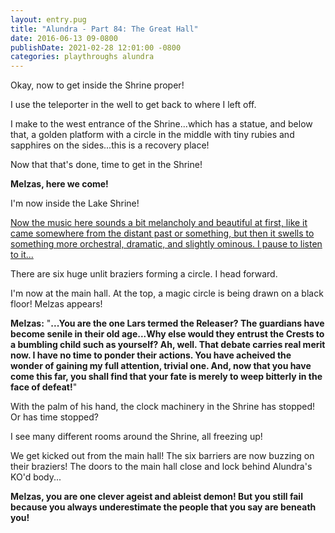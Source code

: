 ```yaml
---
layout: entry.pug
title: "Alundra - Part 84: The Great Hall"
date: 2016-06-13 09-0800
publishDate: 2021-02-28 12:01:00 -0800
categories: playthroughs alundra
---
```


Okay, now to get inside the Shrine proper!

I use the teleporter in the well to get back to where I left off.

I make to the west entrance of the Shrine...which has a statue, and below that, a golden platform with a circle in the middle with tiny rubies and sapphires on the sides...this is a recovery place!

Now that that's done, time to get in the Shrine!

**Melzas, here we come!**

I'm now inside the Lake Shrine!

<a href="https://www.youtube.com/watch?v=nk29buqodgY">Now the music here sounds a bit melancholy and beautiful at first, like it came somewhere from the distant past or something, but then it swells to something more orchestral, dramatic, and slightly ominous. I pause to listen to it...</a>

There are six huge unlit braziers forming a circle. I head forward.

I'm now at the main hall. At the top, a magic circle is being drawn on a black floor! Melzas appears!

**Melzas:** "**...You are the one Lars termed the Releaser? The guardians have become senile in their old age...Why else would they entrust the Crests to a bumbling child such as yourself? Ah, well. That debate carries real merit now. I have no time to ponder their actions. You have acheived the wonder of gaining my full attention, trivial one. And, now that you have come this far, you shall find that your fate is merely to weep bitterly in the face of defeat!**"

With the palm of his hand, the clock machinery in the Shrine has stopped! Or has time stopped?

I see many different rooms around the Shrine, all freezing up!

We get kicked out from the main hall! The six barriers are now buzzing on their braziers! The doors to the main hall close and lock behind Alundra's KO'd body...

**Melzas, you are one clever ageist and ableist demon! But you still fail because you always underestimate the people that you say are beneath you!**